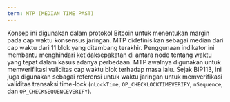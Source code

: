 ```yaml
---
term: MTP (MEDIAN TIME PAST)
---
```


Konsep ini digunakan dalam protokol Bitcoin untuk menentukan margin pada cap waktu konsensus jaringan. MTP didefinisikan sebagai median dari cap waktu dari 11 blok yang ditambang terakhir. Penggunaan indikator ini membantu menghindari ketidaksepakatan di antara node tentang waktu yang tepat dalam kasus adanya perbedaan. MTP awalnya digunakan untuk memverifikasi validitas cap waktu blok terhadap masa lalu. Sejak BIP113, ini juga digunakan sebagai referensi untuk waktu jaringan untuk memverifikasi validitas transaksi time-lock (`nLockTime`, `OP_CHECKLOCKTIMEVERIFY`, `nSequence`, dan `OP_CHECKSEQUENCEVERIFY`).